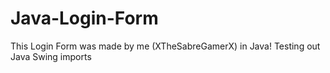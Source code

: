 # Java-Login-Form
This Login Form was made by me (XTheSabreGamerX) in Java!
Testing out Java Swing imports
